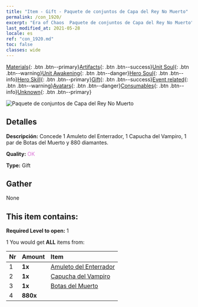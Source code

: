 ```yaml
---
title: "Item - Gift - Paquete de conjuntos de Capa del Rey No Muerto"
permalink: /con_1920/
excerpt: "Era of Chaos  Paquete de conjuntos de Capa del Rey No Muerto"
last_modified_at: 2021-05-28
locale: es
ref: "con_1920.md"
toc: false
classes: wide
---
```

 [Materials](/ItemsES/){: .btn .btn--primary}[Artifacts](/ItemsES/Artifacts/){: .btn .btn--success}[Unit Soul](/ItemsES/UnitSoul/){: .btn .btn--warning}[Unit Awakening](/ItemsES/UnitAwakening/){: .btn .btn--danger}[Hero Soul](/ItemsES/HeroSoul/){: .btn .btn--info}[Hero Skill](/ItemsES/HeroSkill/){: .btn .btn--primary}[Gift](/ItemsES/Gift/){: .btn .btn--success}[Event related](/ItemsES/Events/){: .btn .btn--warning}[Avatars](/ItemsES/Avatars/){: .btn .btn--danger}[Consumables](/ItemsES/Consumables/){: .btn .btn--info}[Unknown](/ItemsES/Unknown/){: .btn .btn--primary}

 ![Paquete de conjuntos de Capa del Rey No Muerto](/images/t/i_907543.png)

## Detalles
 **Descripción:** Concede 1 Amuleto del Enterrador, 1 Capucha del Vampiro, 1 par de Botas del Muerto y 880 diamantes.

 **Quality:** <span style="color: #DA70D6">OK</span>

 **Type:** Gift

## Gather

  None

## This item contains:

 **Required Level to open:** 1

 1 You would get **ALL** items  from:

  | Nr | Amount |     Item    |
  |:---|:-------|:------------|
  | 1 |  **1x** | [Amuleto del Enterrador](/ItemsES/art_129/) |  | 
  | 2 |  **1x** | [Capucha del Vampiro](/ItemsES/art_130/) |  | 
  | 3 |  **1x** | [Botas del Muerto](/ItemsES/art_131/) |  | 
  | 4 |  **880x** | <i class="fas fa-gem"/> |  | 
